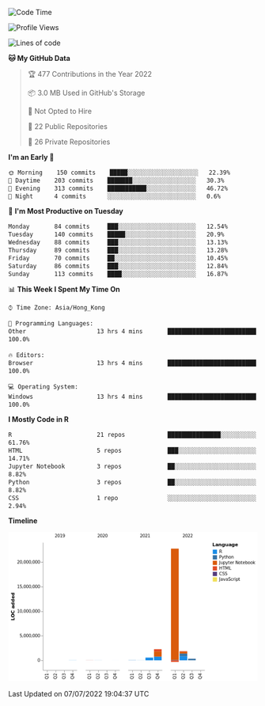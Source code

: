

<!--**wt12318/wt12318** is a ✨ _special_ ✨ repository because its `README.md` (this file) appears on your GitHub profile.-->

<!--START_SECTION:waka-->
![Code Time](http://img.shields.io/badge/Code%20Time-418%20hrs%2032%20mins-blue)

![Profile Views](http://img.shields.io/badge/Profile%20Views-9-blue)

![Lines of code](https://img.shields.io/badge/From%20Hello%20World%20I%27ve%20Written-27%20Million%20lines%20of%20code-blue)

**🐱 My GitHub Data** 

> 🏆 477 Contributions in the Year 2022
 > 
> 📦 3.0 MB Used in GitHub's Storage 
 > 
> 🚫 Not Opted to Hire
 > 
> 📜 22 Public Repositories 
 > 
> 🔑 26 Private Repositories  
 > 
**I'm an Early 🐤** 

```text
🌞 Morning    150 commits    █████░░░░░░░░░░░░░░░░░░░░   22.39% 
🌆 Daytime    203 commits    ███████░░░░░░░░░░░░░░░░░░   30.3% 
🌃 Evening    313 commits    ███████████░░░░░░░░░░░░░░   46.72% 
🌙 Night      4 commits      ░░░░░░░░░░░░░░░░░░░░░░░░░   0.6%

```
📅 **I'm Most Productive on Tuesday** 

```text
Monday       84 commits     ███░░░░░░░░░░░░░░░░░░░░░░   12.54% 
Tuesday      140 commits    █████░░░░░░░░░░░░░░░░░░░░   20.9% 
Wednesday    88 commits     ███░░░░░░░░░░░░░░░░░░░░░░   13.13% 
Thursday     89 commits     ███░░░░░░░░░░░░░░░░░░░░░░   13.28% 
Friday       70 commits     ██░░░░░░░░░░░░░░░░░░░░░░░   10.45% 
Saturday     86 commits     ███░░░░░░░░░░░░░░░░░░░░░░   12.84% 
Sunday       113 commits    ████░░░░░░░░░░░░░░░░░░░░░   16.87%

```


📊 **This Week I Spent My Time On** 

```text
⌚︎ Time Zone: Asia/Hong_Kong

💬 Programming Languages: 
Other                    13 hrs 4 mins       █████████████████████████   100.0%

🔥 Editors: 
Browser                  13 hrs 4 mins       █████████████████████████   100.0%

💻 Operating System: 
Windows                  13 hrs 4 mins       █████████████████████████   100.0%

```

**I Mostly Code in R** 

```text
R                        21 repos            ███████████████░░░░░░░░░░   61.76% 
HTML                     5 repos             ███░░░░░░░░░░░░░░░░░░░░░░   14.71% 
Jupyter Notebook         3 repos             ██░░░░░░░░░░░░░░░░░░░░░░░   8.82% 
Python                   3 repos             ██░░░░░░░░░░░░░░░░░░░░░░░   8.82% 
CSS                      1 repo              ░░░░░░░░░░░░░░░░░░░░░░░░░   2.94%

```


**Timeline**

![Chart not found](https://raw.githubusercontent.com/wt12318/wt12318/main/charts/bar_graph.png) 


 Last Updated on 07/07/2022 19:04:37 UTC
<!--END_SECTION:waka-->


